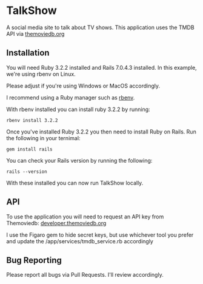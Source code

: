 # TalkShow
A social media site to talk about TV shows. This application uses the TMDB API via [themoviedb.org](https://themoviedb.org)

## Installation
You will need Ruby 3.2.2 installed and Rails 7.0.4.3 installed. In this example, we're using rbenv on Linux.

Please adjust if you're using Windows or MacOS accordingly.

I recommend using a Ruby manager such as [rbenv](https://github.com/rbenv/rbenv).

With rbenv installed you can install ruby 3.2.2 by running:

`rbenv install 3.2.2`

Once you've installed Ruby 3.2.2 you then need to install Ruby on Rails. Run the following in your ternimal:

`gem install rails`

You can check your Rails version by running the following:

`rails --version`

With these installed you can now run TalkShow locally.

## API
To use the application you will need to request an API key from Themoviedb: [developer.themoviedb.org](https://developer.themoviedb.org/docs)

I use the Figaro gem to hide secret keys, but use whichever tool you prefer and update the /app/services/tmdb_service.rb accordingly

## Bug Reporting
Please report all bugs via Pull Requests. I'll review accordingly.
